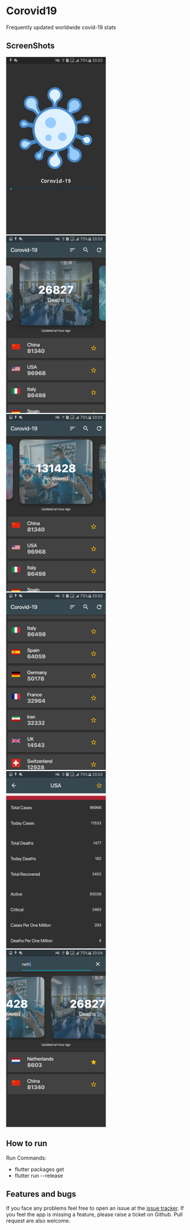 # Corovid19

Frequently updated worldwide covid-19 stats 

## ScreenShots
<img height="480px" src="https://raw.githubusercontent.com/BaderEddineOuaich/corovid19/master/ScreenShots/0.png"> 
<img height="480px" src="https://raw.githubusercontent.com/BaderEddineOuaich/corovid19/master/ScreenShots/1.png"> 
<img height="480px" src="https://raw.githubusercontent.com/BaderEddineOuaich/corovid19/master/ScreenShots/2.png">
<img height="480px" src="https://raw.githubusercontent.com/BaderEddineOuaich/corovid19/master/ScreenShots/3.png"> 
<img height="480px" src="https://raw.githubusercontent.com/BaderEddineOuaich/corovid19/master/ScreenShots/4.png"> 
<img height="480px" src="https://raw.githubusercontent.com/BaderEddineOuaich/corovid19/master/ScreenShots/5.png">


## How to run
Run Commands: 
* flutter packages get
* flutter run --release




## Features and bugs

If you face any problems feel free to open an issue at the [issue tracker][tracker]. If you feel the app is missing a feature, please raise a ticket on Github. Pull request are also welcome.

[tracker]: https://github.com/BaderEddineOuaich/corovid19/issues

